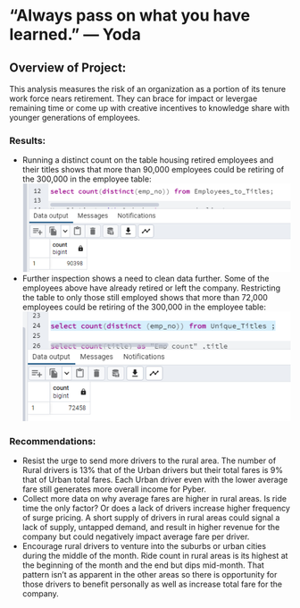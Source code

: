 # “Always pass on what you have learned.” — Yoda

## Overview of Project:
This analysis measures the risk of an organization as a portion of its tenure work force nears retirement.  They can brace for impact or levergae remaining time or come up with creative incentives to knowledge share with younger generations of employees.

### Results: 
- Running a distinct count on the table housing retired employees and their titles shows that more than 90,000 employees could be retiring of the 300,000 in the employee table:
       <br>
 ![alt text](https://github.com/VinoSarran/Pewlett-Hackard-Analysis/blob/main/Resources/90kretiring.PNG?raw=true)
        <br>
- Further inspection shows a need to clean data further.  Some of the employees above have already retired or left the company.  Restricting the table to only those still employed shows that more than 72,000 employees could be retiring of the 300,000 in the employee table:        
  ![alt text](https://github.com/VinoSarran/Pewlett-Hackard-Analysis/blob/main/Resources/70Kstillworking.PNG?raw=true)
 
### Recommendations:
- Resist the urge to send more drivers to the rural area.  The number of Rural drivers is 13% that of the Urban drivers but their total fares is 9% that of Urban total fares.  Each Urban driver even with the lower average fare still generates more overall income for Pyber.
- Collect more data on why average fares are higher in rural areas.  Is ride time the only factor?  Or does a lack of drivers increase higher frequency of surge pricing.  A short supply of drivers in rural areas could signal a lack of supply, untapped demand, and result in higher revenue for the company but could negatively impact average fare per driver.  
- Encourage rural drivers to venture into the suburbs or urban cities during the middle of the month.  Ride count in rural areas is its highest at the beginning of the month and the end but dips mid-month. That pattern isn’t as apparent in the other areas so there is opportunity for those drivers to benefit personally as well as increase total fare for the company.  
